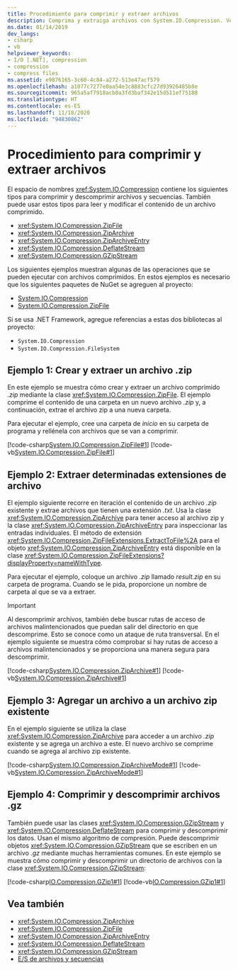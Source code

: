 ```yaml
---
title: Procedimiento para comprimir y extraer archivos
description: Comprima y extraiga archivos con System.IO.Compression. Vea ejemplos de uso de ZipFile, ZipArchive, ZipArchiveEntry, DeflateStream y GZipStream.
ms.date: 01/14/2019
dev_langs:
- csharp
- vb
helpviewer_keywords:
- I/O [.NET], compression
- compression
- compress files
ms.assetid: e9876165-3c60-4c84-a272-513e47acf579
ms.openlocfilehash: a1077c7277e0aa54e3c8883cfc27d93926485b8e
ms.sourcegitcommit: 965a5af7918acb0a3fd3baf342e15d511ef75188
ms.translationtype: HT
ms.contentlocale: es-ES
ms.lasthandoff: 11/18/2020
ms.locfileid: "94830862"
---
```

# <a name="how-to-compress-and-extract-files"></a>Procedimiento para comprimir y extraer archivos

El espacio de nombres <xref:System.IO.Compression> contiene los siguientes tipos para comprimir y descomprimir archivos y secuencias. También puede usar estos tipos para leer y modificar el contenido de un archivo comprimido.

- <xref:System.IO.Compression.ZipFile>
- <xref:System.IO.Compression.ZipArchive>
- <xref:System.IO.Compression.ZipArchiveEntry>
- <xref:System.IO.Compression.DeflateStream>
- <xref:System.IO.Compression.GZipStream>

Los siguientes ejemplos muestran algunas de las operaciones que se pueden ejecutar con archivos comprimidos. En estos ejemplos es necesario que los siguientes paquetes de NuGet se agreguen al proyecto:

- [System.IO.Compression](https://www.nuget.org/packages/System.IO.Compression)
- [System.IO.Compression.ZipFile](https://www.nuget.org/packages/System.IO.Compression.ZipFile)

Si se usa .NET Framework, agregue referencias a estas dos bibliotecas al proyecto:

- `System.IO.Compression`
- `System.IO.Compression.FileSystem`

## <a name="example-1-create-and-extract-a-zip-file"></a>Ejemplo 1: Crear y extraer un archivo .zip

En este ejemplo se muestra cómo crear y extraer un archivo comprimido *.zip* mediante la clase <xref:System.IO.Compression.ZipFile>. El ejemplo comprime el contenido de una carpeta en un nuevo archivo *.zip* y, a continuación, extrae el archivo zip a una nueva carpeta.

Para ejecutar el ejemplo, cree una carpeta de *inicio* en su carpeta de programa y rellénela con archivos que se van a comprimir.

[!code-csharp[System.IO.Compression.ZipFile#1](../../../samples/snippets/csharp/VS_Snippets_CLR_System/system.io.compression.zipfile/cs/program1.cs#1)]
[!code-vb[System.IO.Compression.ZipFile#1](../../../samples/snippets/visualbasic/VS_Snippets_CLR_System/system.io.compression.zipfile/vb/program1.vb#1)]

## <a name="example-2-extract-specific-file-extensions"></a>Ejemplo 2: Extraer determinadas extensiones de archivo

El ejemplo siguiente recorre en iteración el contenido de un archivo *.zip* existente y extrae archivos que tienen una extensión *.txt*. Usa la clase <xref:System.IO.Compression.ZipArchive> para tener acceso al archivo zip y la clase <xref:System.IO.Compression.ZipArchiveEntry> para inspeccionar las entradas individuales. El método de extensión <xref:System.IO.Compression.ZipFileExtensions.ExtractToFile%2A> para el objeto <xref:System.IO.Compression.ZipArchiveEntry> está disponible en la clase <xref:System.IO.Compression.ZipFileExtensions?displayProperty=nameWithType>.

Para ejecutar el ejemplo, coloque un archivo *.zip* llamado *result.zip* en su carpeta de programa. Cuando se le pida, proporcione un nombre de carpeta al que se va a extraer.

> [!IMPORTANT]
> Al descomprimir archivos, también debe buscar rutas de acceso de archivos malintencionados que puedan salir del directorio en que descomprime. Esto se conoce como un ataque de ruta transversal. En el ejemplo siguiente se muestra cómo comprobar si hay rutas de acceso a archivos malintencionados y se proporciona una manera segura para descomprimir.

[!code-csharp[System.IO.Compression.ZipArchive#1](../../../samples/snippets/csharp/VS_Snippets_CLR_System/system.io.compression.ziparchive/cs/program1.cs#1)]
[!code-vb[System.IO.Compression.ZipArchive#1](../../../samples/snippets/visualbasic/VS_Snippets_CLR_System/system.io.compression.ziparchive/vb/program1.vb#1)]

## <a name="example-3-add-a-file-to-an-existing-zip"></a>Ejemplo 3: Agregar un archivo a un archivo zip existente

En el ejemplo siguiente se utiliza la clase <xref:System.IO.Compression.ZipArchive> para acceder a un archivo *.zip* existente y se agrega un archivo a este. El nuevo archivo se comprime cuando se agrega al archivo zip existente.

[!code-csharp[System.IO.Compression.ZipArchiveMode#1](../../../samples/snippets/csharp/VS_Snippets_CLR_System/system.io.compression.ziparchivemode/cs/program1.cs#1)]
[!code-vb[System.IO.Compression.ZipArchiveMode#1](../../../samples/snippets/visualbasic/VS_Snippets_CLR_System/system.io.compression.ziparchivemode/vb/program1.vb#1)]

## <a name="example-4-compress-and-decompress-gz-files"></a>Ejemplo 4: Comprimir y descomprimir archivos .gz

También puede usar las clases <xref:System.IO.Compression.GZipStream> y <xref:System.IO.Compression.DeflateStream> para comprimir y descomprimir los datos. Usan el mismo algoritmo de compresión. Puede descomprimir objetos <xref:System.IO.Compression.GZipStream> que se escriben en un archivo *.gz* mediante muchas herramientas comunes. En este ejemplo se muestra cómo comprimir y descomprimir un directorio de archivos con la clase <xref:System.IO.Compression.GZipStream>:

[!code-csharp[IO.Compression.GZip1#1](../../../samples/snippets/csharp/VS_Snippets_CLR/IO.Compression.GZip1/CS/gziptest.cs#1)]
[!code-vb[IO.Compression.GZip1#1](../../../samples/snippets/visualbasic/VS_Snippets_CLR/IO.Compression.GZip1/VB/gziptest.vb#1)]

## <a name="see-also"></a>Vea también

- <xref:System.IO.Compression.ZipArchive>  
- <xref:System.IO.Compression.ZipFile>  
- <xref:System.IO.Compression.ZipArchiveEntry>  
- <xref:System.IO.Compression.DeflateStream>  
- <xref:System.IO.Compression.GZipStream>  
- [E/S de archivos y secuencias](index.md)
